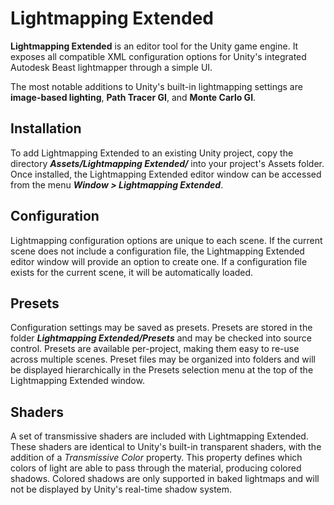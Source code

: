 Lightmapping Extended
=====================

**Lightmapping Extended** is an editor tool for the Unity game engine. It exposes all compatible XML configuration options for Unity's integrated Autodesk Beast lightmapper through a simple UI.

The most notable additions to Unity's built-in lightmapping settings are **image-based lighting**, **Path Tracer GI**, and **Monte Carlo GI**.

Installation
------------

To add Lightmapping Extended to an existing Unity project, copy the directory ***Assets/Lightmapping Extended/*** into your project's Assets folder. Once installed, the Lightmapping Extended editor window can be accessed from the menu ***Window > Lightmapping Extended***.

Configuration
-------------

Lightmapping configuration options are unique to each scene. If the current scene does not include a configuration file, the Lightmapping Extended editor window will provide an option to create one. If a configuration file exists for the current scene, it will be automatically loaded.

Presets
-------

Configuration settings may be saved as presets. Presets are stored in the folder ***Lightmapping Extended/Presets*** and may be checked into source control. Presets are available per-project, making them easy to re-use across multiple scenes. Preset files may be organized into folders and will be displayed hierarchically in the Presets selection menu at the top of the Lightmapping Extended window.

Shaders
-------

A set of transmissive shaders are included with Lightmapping Extended. These shaders are identical to Unity's built-in transparent shaders, with the addition of a *Transmissive Color* property. This property defines which colors of light are able to pass through the material, producing colored shadows. Colored shadows are only supported in baked lightmaps and will not be displayed by Unity's real-time shadow system.